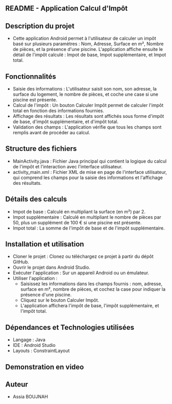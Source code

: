 ## README - Application Calcul d'Impôt
## Description du projet
- Cette application Android permet à l'utilisateur de calculer un impôt basé sur plusieurs paramètres : Nom, Adresse, Surface en m², Nombre de pièces, et la présence d'une piscine. L'application affiche ensuite le détail de l'impôt calculé : Impot de base, Impot supplémentaire, et Impot total.
## Fonctionnalités
- Saisie des informations : L'utilisateur saisit son nom, son adresse, la surface du logement, le nombre de pièces, et coche une case si une piscine est présente.
- Calcul de l'impôt : Un bouton Calculer Impôt permet de calculer l'impôt total en fonction des informations fournies.
- Affichage des résultats : Les résultats sont affichés sous forme d'impôt de base, d'impôt supplémentaire, et d'impôt total.
- Validation des champs : L'application vérifie que tous les champs sont remplis avant de procéder au calcul.
## Structure des fichiers
- MainActivity.java : Fichier Java principal qui contient la logique du calcul de l'impôt et l'interaction avec l'interface utilisateur.
- activity_main.xml : Fichier XML de mise en page de l'interface utilisateur, qui comprend les champs pour la saisie des informations et l'affichage des résultats.
## Détails des calculs
- Impot de base : Calculé en multipliant la surface (en m²) par 2.
- Impot supplémentaire : Calculé en multipliant le nombre de pièces par 50, plus un supplément de 100 € si une piscine est présente.
- Impot total : La somme de l'impôt de base et de l'impôt supplémentaire.
## Installation et utilisation
- Cloner le projet : Clonez ou téléchargez ce projet à partir du dépôt GitHub.
- Ouvrir le projet dans Android Studio.
- Exécuter l'application : Sur un appareil Android ou un émulateur.
- Utiliser l'application :
  - Saisissez les informations dans les champs fournis : nom, adresse, surface en m², nombre de pièces, et cochez la case pour indiquer la présence d'une piscine.
  - Cliquez sur le bouton Calculer Impôt.
  - L'application affichera l'impôt de base, l'impôt supplémentaire, et l'impôt total.
## Dépendances et Technologies utilisées
- Langage : Java
- IDE : Android Studio
- Layouts : ConstraintLayout
## Demonstration en video 
## Auteur
- Assia BOUJNAH

